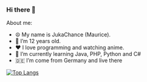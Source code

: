 ### Hi there 👋

About me:
- ☮️ My name is JukaChance (Maurice).
- 🔞 I’m 12 years old.
- ❤️ I love programming and watching anime.
- 🌱 I’m currently learning Java, PHP, Python and C#
- 🇩🇪 I’m come from Germany and live there

[![Top Langs](https://github-readme-stats.vercel.app/api/top-langs/?JunkaChance=anuraghazra&layout=compact)](https://github.com/anuraghazra/github-readme-stats)
